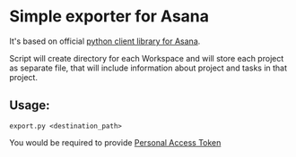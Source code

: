 # Simple exporter for Asana 
It's based on official [python client library for Asana](https://github.com/Asana/python-asana). 

Script will create directory for each Workspace and will store each project as separate file, that will include information about project and tasks in that project.

## Usage:
    export.py <destination_path>

You would be required to provide [Personal Access Token](https://asana.com/guide/help/api/api)
